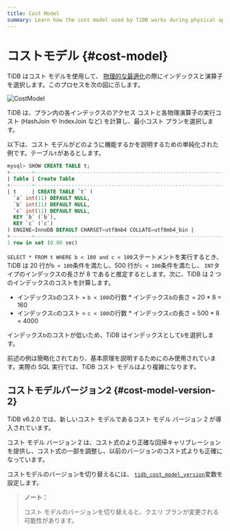 ```yaml
---
title: Cost Model
summary: Learn how the cost model used by TiDB works during physical optimization.
---
```


# コストモデル {#cost-model}

TiDB はコスト モデルを使用して、 [物理的な最適化](/sql-physical-optimization.md)の際にインデックスと演算子を選択します。このプロセスを次の図に示します。

![CostModel](https://download.pingcap.com/images/docs/cost-model.png)

TiDB は、プラン内の各インデックスのアクセス コストと各物理演算子の実行コスト (HashJoin や IndexJoin など) を計算し、最小コスト プランを選択します。

以下は、コスト モデルがどのように機能するかを説明するための単純化された例です。テーブル`t`があるとします。

```sql
mysql> SHOW CREATE TABLE t;
+-------+-----------------------------------------------------------------------------------------------------------------------------------------------------------------------------------------------------+
| Table | Create Table                                                                                                                                                                                        |
+-------+-----------------------------------------------------------------------------------------------------------------------------------------------------------------------------------------------------+
| t     | CREATE TABLE `t` (
  `a` int(11) DEFAULT NULL,
  `b` int(11) DEFAULT NULL,
  `c` int(11) DEFAULT NULL,
  KEY `b` (`b`),
  KEY `c` (`c`)
) ENGINE=InnoDB DEFAULT CHARSET=utf8mb4 COLLATE=utf8mb4_bin |
+-------+-----------------------------------------------------------------------------------------------------------------------------------------------------------------------------------------------------+
1 row in set (0.00 sec)
```

`SELECT * FROM t WHERE b < 100 and c < 100`ステートメントを実行するとき、TiDB は 20 行が`b < 100`条件を満たし、500 行が`c < 100`条件を満たし、 `INT`タイプのインデックスの長さが 8 であると推定するとします。次に、TiDB は 2 つのインデックスのコストを計算します。

-   インデックス`b`のコスト = `b < 100`の行数 * インデックス`b`の長さ = 20 * 8 = 160
-   インデックス`c`のコスト = `c < 100`の行数 * インデックス`c`の長さ = 500 * 8 = 4000

インデックス`b`のコストが低いため、TiDB はインデックスとして`b`を選択します。

前述の例は簡略化されており、基本原理を説明するためにのみ使用されています。実際の SQL 実行では、TiDB コスト モデルはより複雑になります。

## コストモデルバージョン2 {#cost-model-version-2}

TiDB v6.2.0 では、新しいコスト モデルであるコスト モデル バージョン 2 が導入されています。

コスト モデル バージョン 2 は、コスト式のより正確な回帰キャリブレーションを提供し、コスト式の一部を調整し、以前のバージョンのコスト式よりも正確になっています。

コストモデルのバージョンを切り替えるには、 [`tidb_cost_model_version`](/system-variables.md#tidb_cost_model_version-new-in-v620)変数を設定します。

> **ノート：**
>
> コスト モデルのバージョンを切り替えると、クエリ プランが変更される可能性があります。
